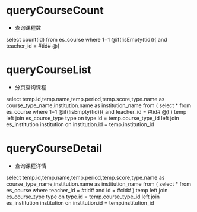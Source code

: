 
queryCourseCount
===
* 查询课程数

select count(id)
from es_course
where 1=1
@if(!isEmpty(tid)){
    and teacher_id = #tid#
@}


queryCourseList
===
* 分页查询课程

select temp.id,temp.name,temp.period,temp.score,type.name as course_type_name,institution.name as institution_name
from (
    select *
    from es_course
    where 1=1
    @if(!isEmpty(tid)){
        and teacher_id = #tid#
    @}
) temp
left join es_course_type type on type.id = temp.course_type_id
left join es_institution institution on institution.id = temp.institution_id


queryCourseDetail
===
* 查询课程详情

select temp.id,temp.name,temp.period,temp.score,type.name as course_type_name,institution.name as institution_name
from (
    select *
    from es_course
    where teacher_id = #tid# and id = #cid#
) temp
left join es_course_type type on type.id = temp.course_type_id
left join es_institution institution on institution.id = temp.institution_id




